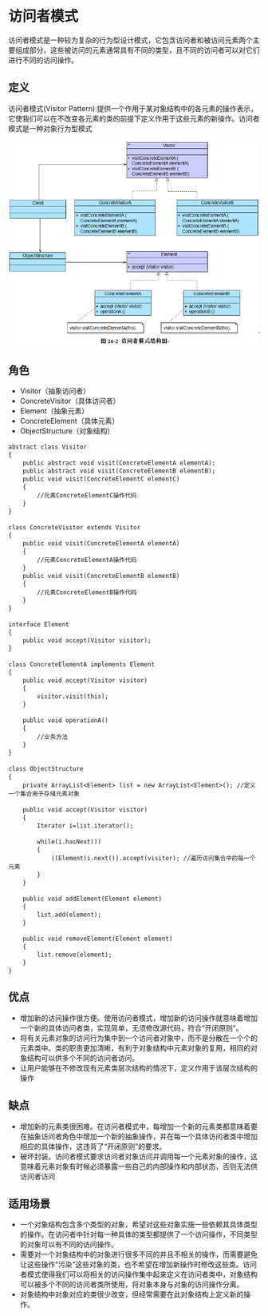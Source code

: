 # 访问者模式
 访问者模式是一种较为复杂的行为型设计模式，它包含访问者和被访问元素两个主要组成部分，这些被访问的元素通常具有不同的类型，且不同的访问者可以对它们进行不同的访问操作。
 
## 定义
访问者模式(Visitor Pattern):提供一个作用于某对象结构中的各元素的操作表示，它使我们可以在不改变各元素的类的前提下定义作用于这些元素的新操作。访问者模式是一种对象行为型模式

![img](./img/访问者模式.gif)

## 角色
*  Visitor（抽象访问者）
*  ConcreteVisitor（具体访问者）
*  Element（抽象元素）
*  ConcreteElement（具体元素）
*  ObjectStructure（对象结构）

```
abstract class Visitor  
{  
    public abstract void visit(ConcreteElementA elementA);  
    public abstract void visit(ConcreteElementB elementB);  
    public void visit(ConcreteElementC elementC)  
    {  
        //元素ConcreteElementC操作代码  
    }  
} 

class ConcreteVisitor extends Visitor  
{  
    public void visit(ConcreteElementA elementA)  
    {  
        //元素ConcreteElementA操作代码  
    }  
    public void visit(ConcreteElementB elementB)  
    {  
        //元素ConcreteElementB操作代码  
    }  
}  

interface Element  
{  
    public void accept(Visitor visitor);  
}

class ConcreteElementA implements Element  
{  
    public void accept(Visitor visitor)  
    {  
        visitor.visit(this);  
    }  
      
    public void operationA()  
    {  
        //业务方法  
    }  
}  

class ObjectStructure  
{  
    private ArrayList<Element> list = new ArrayList<Element>(); //定义一个集合用于存储元素对象  
  
    public void accept(Visitor visitor)  
    {  
        Iterator i=list.iterator();  
          
        while(i.hasNext())  
        {  
            ((Element)i.next()).accept(visitor); //遍历访问集合中的每一个元素  
        }  
    }  
  
    public void addElement(Element element)  
    {  
        list.add(element);  
    }  
  
    public void removeElement(Element element)  
    {  
        list.remove(element);  
    }  
}

```

## 优点
*  增加新的访问操作很方便。使用访问者模式，增加新的访问操作就意味着增加一个新的具体访问者类，实现简单，无须修改源代码，符合“开闭原则”。
*  将有关元素对象的访问行为集中到一个访问者对象中，而不是分散在一个个的元素类中。类的职责更加清晰，有利于对象结构中元素对象的复用，相同的对象结构可以供多个不同的访问者访问。
*  让用户能够在不修改现有元素类层次结构的情况下，定义作用于该层次结构的操作

## 缺点
*  增加新的元素类很困难。在访问者模式中，每增加一个新的元素类都意味着要在抽象访问者角色中增加一个新的抽象操作，并在每一个具体访问者类中增加相应的具体操作，这违背了“开闭原则”的要求。
*  破坏封装。访问者模式要求访问者对象访问并调用每一个元素对象的操作，这意味着元素对象有时候必须暴露一些自己的内部操作和内部状态，否则无法供访问者访问
## 适用场景
*  一个对象结构包含多个类型的对象，希望对这些对象实施一些依赖其具体类型的操作。在访问者中针对每一种具体的类型都提供了一个访问操作，不同类型的对象可以有不同的访问操作。
*  需要对一个对象结构中的对象进行很多不同的并且不相关的操作，而需要避免让这些操作“污染”这些对象的类，也不希望在增加新操作时修改这些类。访问者模式使得我们可以将相关的访问操作集中起来定义在访问者类中，对象结构可以被多个不同的访问者类所使用，将对象本身与对象的访问操作分离。
*  对象结构中对象对应的类很少改变，但经常需要在此对象结构上定义新的操作。